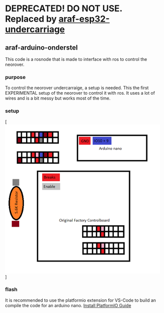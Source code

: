 # DEPRECATED! DO NOT USE. Replaced by [araf-esp32-undercarriage](https://github.com/Autonomous-Argo-Systems/araf-esp32-undercarriage)
## araf-arduino-onderstel
This code is a rosnode that is made to interface with ros to control the neorover.

### purpose
To control the neorover undercarraige, a setup is needed. This the first EXPERIMENTAL setup of the neorover to control it with ros. 
It uses a lot of wires and is a bit messy but works most of the time. 

### setup
[![Drag Racing](Experimental-Wire-Diagram.png)]

### flash
It is recommended to use the platformio extension for VS-Code to build an compile the code for an arduino nano.
[Install PlatformIO Guide](https://platformio.org/install)
